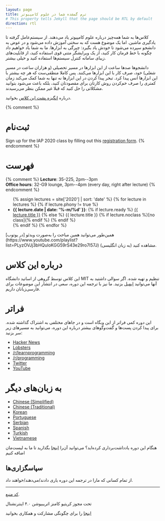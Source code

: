 ```yaml
---
layout: page
title: ترم گمشده شما در علوم کامپیوتر
# This property tells Jekyll that the page should be RTL by default
direction: rtl
---
```


کلاس‌ها به شما همه‌چیز درباره علوم کامپیوتر یاد می‌دهند. از سیستم‌عامل گرفته تا یادگیری ماشین.
اما یک موضوع هست که به سختی آموزش داده می‌شود و در عوض به دانشجو سپرده می‌شود تا خودش یاد بگیرد:
چیرگی به ابزار‌ها. ما به شما یاد خواهیم داد چگونه با خط فرمان کار کنید، از یک ویرایشگر متنی قوی استفاده کنید،
از قابلیت‌های زیبای سامانه کنترل سیستم‌ها استفاده کنید و خیلی بیشتر.

دانشجو‌ها صدها ساعت از این ابزار‌ها در مسیر تحصیلی (و هزاران ساعت در مسیر شغلی) خود، صرف کار با این ابزار‌ها می‌کنند. پس کاملا منطقی‌ست که هر چه بیشتر با این ابزار‌ها انس پیدا کرد. تبحر پیدا کردن در این ابزار‌ها نه تنها به شما کمک می‌کند زمان کمتری را صرف خم‌کردن روش کارتان برای مقصودتان کنید، بلکه باعث می‌شود بتوانید مشکلاتی را حل کنید که قبلا غیر ممکن بنظر می‌رسیدند.

درباره [انگیزه پشت این کلاس](/about/) بخوانید.

{% comment %}
# ثبت‌نام

Sign up for the IAP 2020 class by filling out this [registration form](https://forms.gle/TD1KnwCSV52qexVt9).
{% endcomment %}

# فهرست

{% comment %}
**Lecture**: 35-225, 2pm--3pm<br>
**Office hours**: 32-G9 lounge, 3pm--4pm (every day, right after lecture)
{% endcomment %}


<!-- This is a sample that shows you how you can have LTR in RTL markdown file (.ltr class) -->
<ul class="ltr">
{% assign lectures = site['2020'] | sort: 'date' %}
{% for lecture in lectures %}
    {% if lecture.phony != true %}
        <li>
        <strong>{{ lecture.date | date: '%-m/%d' }}</strong>:
        {% if lecture.ready %}
            <a href="{{ lecture.url }}">{{ lecture.title }}</a>
        {% else %}
            {{ lecture.title }} {% if lecture.noclass %}[no class]{% endif %}
        {% endif %}
        </li>
    {% endif %}
{% endfor %}
</ul>
همین‌طور می‌توانید همین مباحث را به‌صورت ویدئو [در یوتوب](https://www.youtube.com/playlist?list=PLyzOVJj3bHQuloKGG59rS43e29ro7I57J) (به زبان انگلیسی) مشاهده کنید.

# درباره این کلاس

 این کلاس توسط گروهی از اساتید دانشگاه MIT تنظیم و تهیه شده. اگر سوالی داشتید به آنها می‌توانید [ایمیل](mailto:missing-semester@mit.edu) بزنید. ما نیز با ترجمه این دوره، سعی در انتشار این موضوعات برای فارسی‌زبانان داریم.

# فراتر

این دوره کمی فراتر از  این وبگاه است و در جاهای مختلفی به اشتراک گذاشته شده. برای پیدا کردن پست‌ها و گفت‌وگو‌های بیشتر درباره این دوره، می‌توانید به مسیرهای زیر سر بزنید:

 - [Hacker News](https://news.ycombinator.com/item?id=22226380)
 - [Lobsters](https://lobste.rs/s/ti1k98/missing_semester_your_cs_education_mit)
 - [/r/learnprogramming](https://www.reddit.com/r/learnprogramming/comments/eyagda/the_missing_semester_of_your_cs_education_mit/)
 - [/r/programming](https://www.reddit.com/r/programming/comments/eyagcd/the_missing_semester_of_your_cs_education_mit/)
 - [Twitter](https://twitter.com/jonhoo/status/1224383452591509507)
 - [YouTube](https://www.youtube.com/playlist?list=PLyzOVJj3bHQuloKGG59rS43e29ro7I57J)

# به زبان‌های دیگر

- [Chinese (Simplified)](https://missing-semester-cn.github.io/)
- [Chinese (Traditional)](https://missing-semester-zh-hant.github.io/)
- [Korean](https://missing-semester-kr.github.io/)
- [Portuguese](https://missing-semester-pt.github.io/)
- [Serbian](https://netboxify.com/missing-semester/)
- [Spanish](https://missing-semester-esp.github.io/)
- [Turkish](https://missing-semester-tr.github.io/)
- [Vietnamese](https://missing-semester-vn.github.io/)

هنگام این دوره یادداشت‌برداری کرده‌اید؟ می‌توانید آن‌را [اینجا](https://github.com/cs-fum/cs-fum.github.io/pulls) بگذارید تا ما به لیست‌مان اضافه کنیم

## سپاسگزاری‌ها

از تمام کسانی که مارا در ترجمه این دوره یاری دادند/می‌دهند/خواهند داد.

---

<div class="small center">
<p><a href="https://github.com/cs-fum/cs-fum.github.io">کد منبع</a>.</p>
<p>تحت مجوز کریتیو کامنز اتریبیوشن ۴.۰ اینترنشنال</p>
<p><a href="/license/">اینجا</a> را برای چگونگی مشارکت و همکاری بخوانید</p>
</div>
